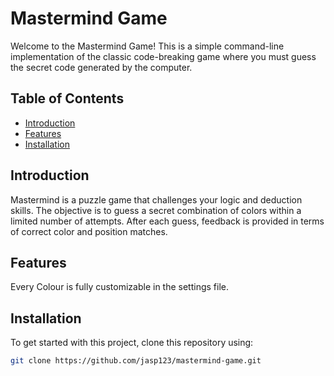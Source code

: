 # Mastermind Game

Welcome to the Mastermind Game! This is a simple command-line implementation of the classic code-breaking game where you must guess the secret code generated by the computer.

## Table of Contents
- [Introduction](#introduction)
- [Features](#features)
- [Installation](#installation)

## Introduction

Mastermind is a puzzle game that challenges your logic and deduction skills. The objective is to guess a secret combination of colors within a limited number of attempts. After each guess, feedback is provided in terms of correct color and position matches.

## Features

Every Colour is fully customizable in the settings file.

## Installation

To get started with this project, clone this repository using:
```bash
git clone https://github.com/jasp123/mastermind-game.git
